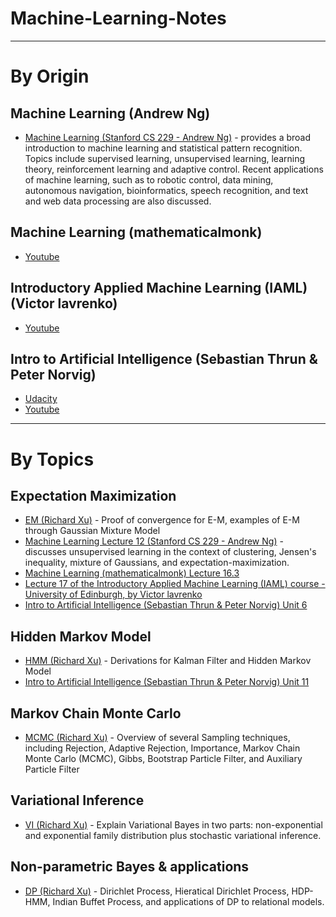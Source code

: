 # Machine-Learning-Notes
-----------
# By Origin

## Machine Learning (Andrew Ng)
* [Machine Learning (Stanford CS 229 - Andrew Ng)](https://www.youtube.com/playlist?list=PLA89DCFA6ADACE599) - provides a broad introduction to machine learning and statistical pattern recognition. Topics include supervised learning, unsupervised learning, learning theory, reinforcement learning and adaptive control. Recent applications of machine learning, such as to robotic control, data mining, autonomous navigation, bioinformatics, speech recognition, and text and web data processing are also discussed.  

## Machine Learning (mathematicalmonk)
* [Youtube](https://www.youtube.com/playlist?list=PLD0F06AA0D2E8FFBA)

## Introductory Applied Machine Learning (IAML) (Victor lavrenko)
* [Youtube](https://www.youtube.com/user/victorlavrenko/playlists?shelf_id=10&sort=dd&view=50)

## Intro to Artificial Intelligence (Sebastian Thrun & Peter Norvig)
* [Udacity](https://www.udacity.com/course/intro-to-artificial-intelligence--cs271)
* [Youtube](https://www.youtube.com/playlist?list=PLF236785979DFDDE6)

-----------
# By Topics

## Expectation Maximization
* [EM (Richard Xu)](EM-Richard-Xu.md) - Proof of convergence for E-M, examples of E-M through Gaussian Mixture Model
* [Machine Learning Lecture 12 (Stanford CS 229 - Andrew Ng)](https://www.youtube.com/watch?v=ZZGTuAkF-Hw) - discusses unsupervised learning in the context of clustering, Jensen's inequality, mixture of Gaussians, and expectation-maximization.
* [Machine Learning (mathematicalmonk) Lecture 16.3](https://www.youtube.com/watch?v=AnbiNaVp3eQ&list=PLD0F06AA0D2E8FFBA&index=116)
* [Lecture 17 of the Introductory Applied Machine Learning (IAML) course - University of Edinburgh, by Victor lavrenko](https://www.youtube.com/playlist?list=PLBv09BD7ez_7beI0_fuE96lSbsr_8K8YD)
* [Intro to Artificial Intelligence (Sebastian Thrun & Peter Norvig) Unit 6](https://www.youtube.com/watch?v=_DhelJs0BFc&list=PL31YDGENcieLqfh7-SeYLOY9QLqAkQUgH)

## Hidden Markov Model
* [HMM (Richard Xu)](HMM-Richard-Xu.md) - Derivations for Kalman Filter and Hidden Markov Model
* [Intro to Artificial Intelligence (Sebastian Thrun & Peter Norvig) Unit 11](https://www.youtube.com/watch?v=s5jbwPgheqI&list=PLKG3ExuC02lsnZUJDdOlYJd5CRe3otzq1)

## Markov Chain Monte Carlo
* [MCMC (Richard Xu)](MCMC-Richard-Xu.md) - Overview of several Sampling techniques, including Rejection, Adaptive Rejection, Importance, Markov Chain Monte Carlo (MCMC), Gibbs, Bootstrap Particle Filter, and Auxiliary Particle Filter

## Variational Inference
* [VI (Richard Xu)](VI-Richard-Xu.md) - Explain Variational Bayes in two parts: non-exponential and exponential family distribution plus stochastic variational inference.

## Non-parametric Bayes & applications  
* [DP (Richard Xu)](DP-Richard-Xu.md) - Dirichlet Process, Hieratical Dirichlet Process, HDP-HMM, Indian Buffet Process, and applications of DP to relational models.
